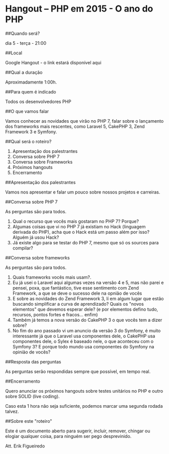 # Hangout – PHP em 2015 - O ano do PHP

##Quando será?

dia 5 - terça - 21:00

##Local

Google Hangout - o link estará disponível aqui

##Qual a duração

Aproximadamente 1:00h.

##Para quem é indicado

Todos os desenvolvedores PHP

##O que vamos falar

Vamos conhecer as novidades que virão no PHP 7, falar sobre o lançamento dos frameworks mais rescentes, como Laravel 5, CakePHP 3, Zend Framework 3 e Symfony.

##Qual será o roteiro?

1. Apresentação dos palestrantes
2. Conversa sobre PHP 7
3. Conversa sobre Frameworks
4. Próximos hangouts
5. Encerramento

##Apresentação dos palestrantes

Vamos nos apresentar e falar um pouco sobre nossos projetos e carreiras.

##Conversa sobre PHP 7

As perguntas são para todos.

1. Qual o recurso que vocês mais gostaram no PHP 7? Porque?
2. Algumas coisas que vi no PHP 7 já existiam no Hack (linguagem derivada do PHP), acha que o Hack está um passo além por isso? Alguém já usou Hack?
3. Já existe algo para se testar do PHP 7, mesmo que só os sources para compilar?

##Conversa sobre frameworks

As perguntas são para todos.

1. Quais frameworks vocês mais usam?.
2. Eu já usei o Laravel aqui algumas vezes na versão 4 e 5, mas não parei e pensei, poxa, que fantástico, tive esse sentimento com Zend Framework, a que se deve o sucesso dele na opnião de vocês
3. E sobre as novidades do Zend Framework 3, lí em algum lugar que estão buscando simplificar a curva de aprendizado? Quais os "novos elementos" que devemos esperar dele? (e por elementos defino tudo, recursos, pontos fortes e fracos... enfim)
4. Também já temos a nova versão do CakePHP 3 o que vocês tem a dizer sobre?
5. No fim do ano passado vi um anuncio da versão 3 do Symfony, é muito interessante já que o Laravel usa componentes dele, o CakePHP usa componentes dele, o Sylex é baseado nele, o que aconteceu com o Symfony 3? E porque todo mundo usa componentes do Symfony na opinião de vocês?

##Resposta das perguntas

As perguntas serão respondidas sempre que possível, em tempo real.

##Encerramento

Quero anunciar os próximos hangouts sobre testes unitários no PHP e outro sobre SOLID (live coding).

Caso esta 1 hora não seja suficiente, podemos marcar uma segunda rodada talvez.

##Sobre este "roteiro"

Este é um documento aberto para sugerir, incluir, remover, chingar ou elogiar qualquer coisa, para ninguém ser pego desprevinido.

Att. Erik Figueiredo
